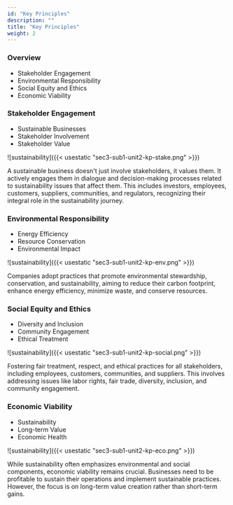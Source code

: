 ```yaml
---
id: "Key Principles"
description: ""
title: "Key Principles"
weight: 2
---
```


### Overview

- Stakeholder Engagement
- Environmental Responsibility
- Social Equity and Ethics
- Economic Viability

### Stakeholder Engagement

- Sustainable Businesses
- Stakeholder Involvement
- Stakeholder Value

![sustainability]({{< usestatic "sec3-sub1-unit2-kp-stake.png" >}})

A sustainable business doesn't just involve stakeholders, it values them. It actively engages them in dialogue and decision-making processes related to sustainability issues that affect them. This includes investors, employees, customers, suppliers, communities, and regulators, recognizing their integral role in the sustainability journey.

### Environmental Responsibility

- Energy Efficiency
- Resource Conservation
- Environmental Impact

![sustainability]({{< usestatic "sec3-sub1-unit2-kp-env.png" >}})

Companies adopt practices that promote environmental stewardship, conservation, and sustainability, aiming to reduce their carbon footprint, enhance energy efficiency, minimize waste, and conserve resources.

### Social Equity and Ethics

- Diversity and Inclusion
- Community Engagement
- Ethical Treatment

![sustainability]({{< usestatic "sec3-sub1-unit2-kp-social.png" >}})

Fostering fair treatment, respect, and ethical practices for all stakeholders, including employees, customers, communities, and suppliers. This involves addressing issues like labor rights, fair trade, diversity, inclusion, and community engagement.

### Economic Viability

- Sustainability
- Long-term Value
- Economic Health

![sustainability]({{< usestatic "sec3-sub1-unit2-kp-eco.png" >}})

While sustainability often emphasizes environmental and social components, economic viability remains crucial. Businesses need to be profitable to sustain their operations and implement sustainable practices. However, the focus is on long-term value creation rather than short-term gains.

